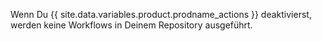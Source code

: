 Wenn Du {{ site.data.variables.product.prodname_actions }} deaktivierst, werden keine Workflows in Deinem Repository ausgeführt.